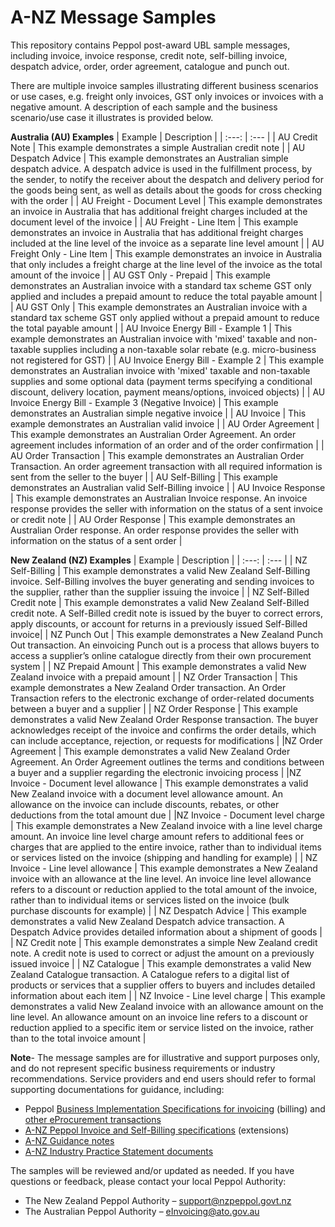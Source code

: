 # A-NZ Message Samples

This repository contains Peppol post-award UBL sample messages, including invoice, invoice response, credit note, self-billing invoice, despatch advice, order, order agreement, catalogue and punch out. 

There are multiple invoice samples illustrating different business scenarios or use cases, e.g. freight only invoices, GST only invoices or invoices with a negative amount. A description of each sample and the business scenario/use case it illustrates is provided below. 

**Australia (AU) Examples**
| Example | Description    | 
| :---:   | :--- | 
| AU Credit Note | This example demonstrates a simple Australian credit note | 
| AU Despatch Advice | This example demonstrates an Australian simple despatch advice. A despatch advice is used in the fulfillment process, by the sender, to notify the receiver about the despatch and delivery period for the goods being sent, as well as details about the goods for cross checking with the order | 
| AU Freight - Document Level | This example demonstrates an invoice in Australia that has additional freight charges included at the document level of the invoice | 
| AU Freight - Line Item | This example demonstrates an invoice in Australia that has additional freight charges included at the line level of the invoice as a separate line level amount |
| AU Freight Only - Line Item | This example demonstrates an invoice in Australia that only includes a freight charge at the line level of the invoice as the total amount of the invoice |
| AU GST Only - Prepaid | This example demonstrates an Australian invoice with a standard tax scheme GST only applied and includes a prepaid amount to reduce the total payable amount |
| AU GST Only | This example demonstrates an Australian invoice with a standard tax scheme GST only applied without a prepaid amount to reduce the total payable amount |
| AU Invoice Energy Bill - Example 1 | This example demonstrates an Australian invoice with 'mixed' taxable and non-taxable supplies including a non-taxable solar rebate (e.g. micro-business not registered for GST) |
| AU Invoice Energy Bill - Example 2 | This example demonstrates an Australian invoice with 'mixed' taxable and non-taxable supplies and some optional data (payment terms specifying a conditional discount, delivery location, payment means/options, invoiced objects) |
| AU Invoice Energy Bill - Example 3 (Negative Invoice) |	This example demonstrates an Australian simple negative invoice |
| AU Invoice | This example demonstrates an Australian valid invoice | 
| AU Order Agreement |	This example demonstrates an Australian Order Agreement. An order agreement includes information of an order and of the order confirmation | 
| AU Order Transaction |	This example demonstrates an Australian Order Transaction. An order agreement transaction with all required information is sent from the seller to the buyer |
| AU Self-Billing |	This example demonstrates an Australian valid Self-Billing invoice |
| AU Invoice Response |	This example demonstrates an Australian Invoice response. An invoice response provides the seller with information on the status of a sent invoice or credit note |
| AU Order Response |	This example demonstrates an Australian Order response. An order response provides the seller with information on the status of a sent order |

**New Zealand (NZ) Examples**
| Example | Description    | 
| :---:   | :--- | 
| NZ Self-Billing |	This example demonstrates a valid New Zealand Self-Billing invoice. Self-Billing involves the buyer generating and sending invoices to the supplier, rather than the supplier issuing the invoice |
| NZ Self-Billed Credit note | This example demonstrates a valid New Zealand Self-Billed credit note. A Self-Billed credit note is issued by the buyer to correct errors, apply discounts, or account for returns in a previously issued Self-Billed invoice|
| NZ Punch Out | This example demonstrates a New Zealand Punch Out transaction. An einvoicing Punch out is a process that allows buyers to access a supplier’s online catalogue directly from their own procurement system |
| NZ Prepaid Amount | This example demonstrates a valid New Zealand invoice with a prepaid amount |
| NZ Order Transaction | This example demonstrates a New Zealand Order transaction. An Order Transaction refers to the electronic exchange of order-related documents between a buyer and a supplier |
| NZ Order Response | This example demonstrates a valid New Zealand Order Response transaction. The buyer acknowledges receipt of the invoice and confirms the order details, which can include acceptance, rejection, or requests for modifications |
|NZ Order Agreement | This example demonstrates a valid New Zealand Order Agreement. An Order Agreement outlines the terms and conditions between a buyer and a supplier regarding the electronic invoicing process |
|NZ Invoice - Document level allowance | This example demonstrates a valid New Zealand invoice with a document level allowance amount. An allowance on the invoice can include discounts, rebates, or other deductions from the total amount due |
|NZ Invoice - Document level charge | This example demonstrates a New Zealand invoice with a line level charge amount. An invoice line level charge amount refers to additional fees or charges that are applied to the entire invoice, rather than to individual items or services listed on the invoice (shipping and handling for example) |
| NZ Invoice - Line level allowance | This example demonstrates a New Zealand invoice with an allowance at the line level. An invoice line level allowance refers to a discount or reduction applied to the total amount of the invoice, rather than to individual items or services listed on the invoice (bulk purchase discounts for example) |
| NZ Despatch Advice | This example demonstrates a valid New Zealand Despatch advice transaction. A Despatch Advice provides detailed information about a shipment of goods |
| NZ Credit note | This example demonstrates a simple New Zealand credit note. A credit note is used to correct or adjust the amount on a previously issued invoice |
| NZ Catalogue | This example demonstrates a valid New Zealand Catalogue transaction.  A Catalogue refers to a digital list of products or services that a supplier offers to buyers and includes detailed information about each item |
| NZ Invoice - Line level charge | This example demonstrates a valid New Zealand invoice with an allowance amount on the line level. An allowance amount on an invoice line refers to a discount or reduction applied to a specific item or service listed on the invoice, rather than to the total invoice amount |

**Note**- The message samples are for illustrative and support purposes only, and do not represent specific business requirements or industry recommendations. Service providers and end users should refer to formal supporting documentations for guidance, including:
* Peppol [Business Implementation Specifications for invoicing](https://docs.peppol.eu/poacc/billing/3.0/) (billing) and [other eProcurement transactions](https://docs.peppol.eu/poacc/upgrade-3/)
* [A-NZ Peppol Invoice and Self-Billing specifications](https://github.com/A-NZ-PEPPOL/A-NZ-PEPPOL-BIS-3.0/tree/master/Specifications) (extensions)
* [A-NZ Guidance notes](https://github.com/A-NZ-PEPPOL/Guidance-documents)
* [A-NZ Industry Practice Statement documents](https://github.com/A-NZ-PEPPOL/A-NZ-Industry-Practice-Statements) 

The samples will be reviewed and/or updated as needed. 
If you have questions or feedback, please contact your local Peppol Authority:
* The New Zealand Peppol Authority – [support@nzpeppol.govt.nz](mailto:support@nzpeppol.govt.nz)
* The Australian Peppol Authority – [eInvoicing@ato.gov.au](mailto:eInvoicing@ato.gov.au) 
